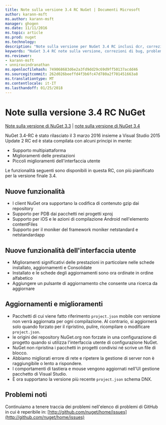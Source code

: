```yaml
---
title: Note sulla versione 3.4 RC NuGet | Documenti Microsoft
author: karann-msft
ms.author: karann-msft
manager: ghogen
ms.date: 11/11/2016
ms.topic: article
ms.prod: nuget
ms.technology: 
description: "Note sulla versione per NuGet 3.4 RC inclusi dcr, correzioni di bug, le funzionalità aggiunte e problemi noti."
keywords: "NuGet 3.4 RC note sulla versione, correzioni di bug, problemi noti, aggiunta di funzionalità, eseguire"
ms.reviewer:
- karann-msft
- unniravindranathan
ms.openlocfilehash: 749068683d6e2a3fd9dd29c69d9ff50137acdd46
ms.sourcegitcommit: 262d026beeffd4f3b6fc47d780a2f701451663a8
ms.translationtype: MT
ms.contentlocale: it-IT
ms.lasthandoff: 01/25/2018
---
```

# <a name="nuget-34-rc-release-notes"></a>Note sulla versione 3.4 RC NuGet

[Note sulla versione di NuGet 3.3](../release-notes/nuget-3.3.md) | [note sulla versione di NuGet 3.4](../release-notes/nuget-3.4.md)

NuGet 3.4-RC è stato rilasciato il 3 marzo 2016 insieme a Visual Studio 2015 Update 2 RC ed è stata compilata con alcuni principi in mente:

* Supporto multipiattaforma
* Miglioramenti delle prestazioni
* Piccoli miglioramenti dell'interfaccia utente

Le funzionalità seguenti sono disponibili in questa RC, con più pianificato per la versione finale 3.4.

## <a name="new-features"></a>Nuove funzionalità

* I client NuGet ora supportano la codifica di contenuto gzip dai repository
* Supporto per PDB dai pacchetti nei progetti xproj
* Supporto per iOS e le azioni di compilazione Android nell'elemento contentFiles
* Supporto per il moniker del framework moniker netstandard e netstandardapp

## <a name="new-user-interface-features"></a>Nuove funzionalità dell'interfaccia utente

* Miglioramenti significativi delle prestazioni in particolare nelle schede installato, aggiornamenti e Consolidate
* Installato e le schede degli aggiornamenti sono ora ordinate in ordine alfabetico
* Aggiungere un pulsante di aggiornamento che consente una ricerca da aggiornare

## <a name="updates-and-improvements"></a>Aggiornamenti e miglioramenti

* Pacchetti di cui viene fatto riferimento `project.json` mobile con versione non verrà aggiornata per ogni compilazione. Al contrario, si aggiornerà solo quando forzato per il ripristino, pulire, ricompilare o modificare `project.json`.
* le origini dei repository NuGet.org non forzate in una configurazione di progetto quando si utilizza l'interfaccia utente di configurazione NuGet.
* NuGet non ripristina i pacchetti in progetti condivisi né scrive un file di blocco.
* Abbiamo migliorati errore di rete e ripetere la gestione di server non è raggiungibile o lento a rispondere.
* I comportamenti di tastiera e mouse vengono aggiornati nell'UI gestione pacchetto di Visual Studio.
* È ora supportano la versione più recente `project.json` schema DNX.

## <a name="known-issues"></a>Problemi noti

Continuiamo a tenere traccia dei problemi nell'elenco di problemi di GitHub in cui è reperibile in: [http://github.com/nuget/home/issues](http://github.com/nuget/home/issues)